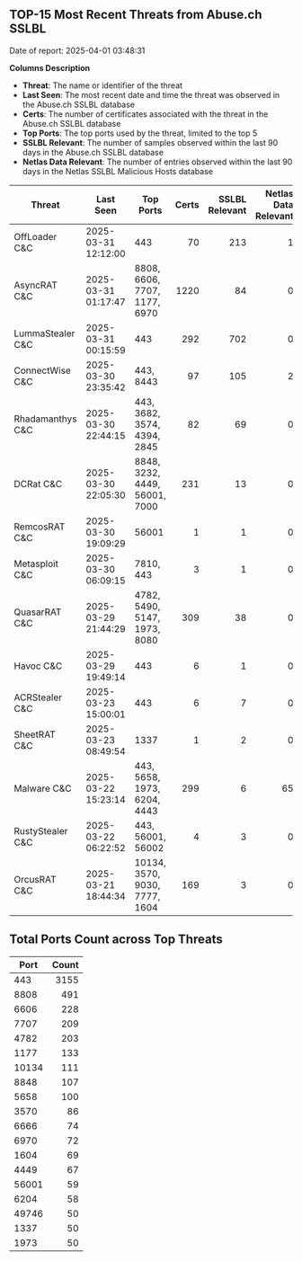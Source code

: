 ## TOP-15 Most Recent Threats from Abuse.ch SSLBL
Date of report: 2025-04-01 03:48:31

**Columns Description**
- **Threat**: The name or identifier of the threat
- **Last Seen**: The most recent date and time the threat was observed in the Abuse.ch SSLBL database
- **Certs**: The number of certificates associated with the threat in the Abuse.ch SSLBL database
- **Top Ports**: The top ports used by the threat, limited to the top 5
- **SSLBL Relevant**: The number of samples observed within the last 90 days in the Abuse.ch SSLBL database
- **Netlas Data Relevant**: The number of entries observed within the last 90 days in the Netlas SSLBL Malicious Hosts database



| Threat                     | Last Seen           | Top Ports          | Certs        | SSLBL Relevant   | Netlas Data Relevant  |
|----------------------------|---------------------|--------------------|-------------:|-----------------:|----------------------:|
| OffLoader C&C              | 2025-03-31 12:12:00 | 443 | 70 | 213 | 1 |
| AsyncRAT C&C               | 2025-03-31 01:17:47 | 8808, 6606, 7707, 1177, 6970 | 1220 | 84 | 0 |
| LummaStealer C&C           | 2025-03-31 00:15:59 | 443 | 292 | 702 | 0 |
| ConnectWise C&C            | 2025-03-30 23:35:42 | 443, 8443 | 97 | 105 | 2 |
| Rhadamanthys C&C           | 2025-03-30 22:44:15 | 443, 3682, 3574, 4394, 2845 | 82 | 69 | 0 |
| DCRat C&C                  | 2025-03-30 22:05:30 | 8848, 3232, 4449, 56001, 7000 | 231 | 13 | 0 |
| RemcosRAT C&C              | 2025-03-30 19:09:29 | 56001 | 1 | 1 | 0 |
| Metasploit C&C             | 2025-03-30 06:09:15 | 7810, 443 | 3 | 1 | 0 |
| QuasarRAT C&C              | 2025-03-29 21:44:29 | 4782, 5490, 5147, 1973, 8080 | 309 | 38 | 0 |
| Havoc C&C                  | 2025-03-29 19:49:14 | 443 | 6 | 1 | 0 |
| ACRStealer C&C             | 2025-03-23 15:00:01 | 443 | 6 | 7 | 0 |
| SheetRAT C&C               | 2025-03-23 08:49:54 | 1337 | 1 | 2 | 0 |
| Malware C&C                | 2025-03-22 15:23:14 | 443, 5658, 1973, 6204, 4443 | 299 | 6 | 65 |
| RustyStealer C&C           | 2025-03-22 06:22:52 | 443, 56001, 56002 | 4 | 3 | 0 |
| OrcusRAT C&C               | 2025-03-21 18:44:34 | 10134, 3570, 9030, 7777, 1604 | 169 | 3 | 0 |

## Total Ports Count across Top Threats
| Port       | Count      |
|------------|-----------:|
| 443 | 3155 |
| 8808 | 491 |
| 6606 | 228 |
| 7707 | 209 |
| 4782 | 203 |
| 1177 | 133 |
| 10134 | 111 |
| 8848 | 107 |
| 5658 | 100 |
| 3570 | 86 |
| 6666 | 74 |
| 6970 | 72 |
| 1604 | 69 |
| 4449 | 67 |
| 56001 | 59 |
| 6204 | 58 |
| 49746 | 50 |
| 1337 | 50 |
| 1973 | 50 |